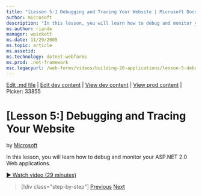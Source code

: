 ```yaml
---
title: "[Lesson 5:] Debugging and Tracing Your Website | Microsoft Docs"
author: microsoft
description: "In this lesson, you will learn how to debug and monitor your ASP.NET 2.0 Web applications."
ms.author: riande
manager: wpickett
ms.date: 11/29/2005
ms.topic: article
ms.assetid: 
ms.technology: dotnet-webforms
ms.prod: .net-framework
msc.legacyurl: /web-forms/videos/building-20-applications/lesson-5-debugging-and-tracing-your-website
---
```

[Edit .md file](C:\Projects\msc\dev\Msc.Www\Web.ASP\App_Data\github\web-forms\videos\building-20-applications\lesson-5-debugging-and-tracing-your-website.md) | [Edit dev content](http://www.aspdev.net/umbraco#/content/content/edit/26908) | [View dev content](http://docs.aspdev.net/tutorials/web-forms/videos/building-20-applications/lesson-5-debugging-and-tracing-your-website.html) | [View prod content](http://www.asp.net/web-forms/videos/building-20-applications/lesson-5-debugging-and-tracing-your-website) | Picker: 33855

[Lesson 5:] Debugging and Tracing Your Website
====================
by [Microsoft](https://github.com/microsoft)

In this lesson, you will learn how to debug and monitor your ASP.NET 2.0 Web applications.

[&#9654; Watch video (29 minutes)](https://channel9.msdn.com/Blogs/ASP-NET-Site-Videos/lesson-5-debugging-and-tracing-your-website)

>[!div class="step-by-step"] [Previous](lesson-4-understanding-web-application-state.md) [Next](lesson-6-working-with-stylesheets-and-master-pages.md)